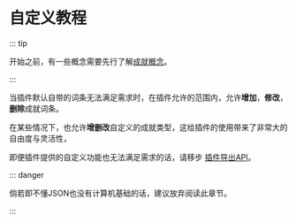 # 自定义教程

::: tip

开始之前，有一些概念需要先行了解[成就概念](../entry/README.md)。

:::

当插件默认自带的词条无法满足需求时，在插件允许的范围内，允许**增加**，**修改**，**删除**成就词条。

在某些情况下，也允许**增删改**自定义的成就类型，这给插件的使用带来了非常大的自由度与灵活性，

即便插件提供的自定义功能也无法满足需求的话，请移步 [插件导出API](../api/README.md)。



::: danger

倘若即不懂JSON也没有计算机基础的话，建议放弃阅读此章节。

:::